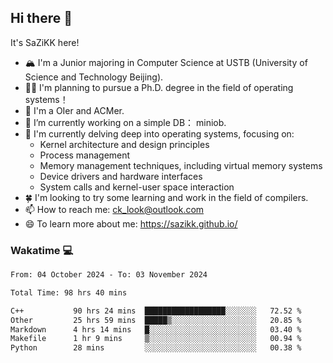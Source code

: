 ## Hi there 👋

It's SaZiKK here!

- 🏔️ I'm a Junior majoring in Computer Science  at USTB (University of Science and Technology Beijing).
- 🧑‍🎓 I'm planning to pursue a Ph.D. degree in the field of operating systems！
- 🚀 I'm a OIer and ACMer.
- 🔭 I’m currently working on a simple DB： miniob.
- 🌱 I'm currently delving deep into operating systems, focusing on:
  - Kernel architecture and design principles
  - Process management
  - Memory management techniques, including virtual memory systems
  - Device drivers and hardware interfaces
  - System calls and kernel-user space interaction
- 🍀 I'm looking to try some learning and work in the field of compilers.
- 📫 How to reach me: ck_look@outlook.com
- 😄 To learn more about me: https://sazikk.github.io/

  
<!--
**SaZiKK/SaZiKK** is a ✨ _special_ ✨ repository because its `README.md` (this file) appears on your GitHub profile.

Here are some ideas to get you started:

- 🔭 I’m currently working on ...
- 🌱 I’m currently learning ...
- 👯 I’m looking to collaborate on ...
- 🤔 I’m looking for help with ...
- 💬 Ask me about ...
- 📫 How to reach me: ...
- 😄 Pronouns: ...
- ⚡ Fun fact: ...
-->

### Wakatime 💻

<!--START_SECTION:waka-->

```txt
From: 04 October 2024 - To: 03 November 2024

Total Time: 98 hrs 40 mins

C++           90 hrs 24 mins  ██████████████████░░░░░░░   72.52 %
Other         25 hrs 59 mins  █████▒░░░░░░░░░░░░░░░░░░░   20.85 %
Markdown      4 hrs 14 mins   █░░░░░░░░░░░░░░░░░░░░░░░░   03.40 %
Makefile      1 hr 9 mins     ▒░░░░░░░░░░░░░░░░░░░░░░░░   00.94 %
Python        28 mins         ░░░░░░░░░░░░░░░░░░░░░░░░░   00.38 %
```

<!--END_SECTION:waka-->
